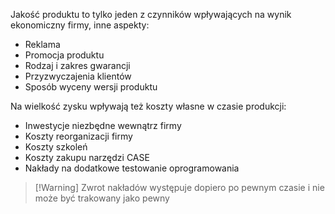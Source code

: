 Jakość produktu to tylko jeden z czynników wpływających na wynik ekonomiczny firmy, inne aspekty:
- Reklama
- Promocja produktu
- Rodzaj i zakres gwarancji
- Przyzwyczajenia klientów
- Sposób wyceny wersji produktu

Na wielkość zysku wpływają też koszty własne w czasie produkcji:
- Inwestycje niezbędne wewnątrz firmy
- Koszty reorganizacji firmy
- Koszty szkoleń
- Koszty zakupu narzędzi CASE
- Nakłady na dodatkowe testowanie oprogramowania

>[!Warning] Zwrot nakładów występuje dopiero po pewnym czasie i nie może być trakowany  jako pewny